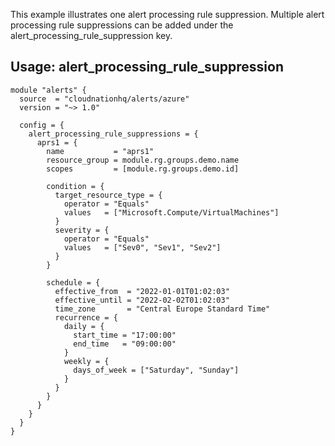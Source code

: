 This example illustrates one alert processing rule suppression. Multiple alert processing rule suppressions can be added under the alert_processing_rule_suppression key.

## Usage: alert_processing_rule_suppression

```hcl
module "alerts" {
  source  = "cloudnationhq/alerts/azure"
  version = "~> 1.0"

  config = {
    alert_processing_rule_suppressions = {
      aprs1 = {
        name           = "aprs1"
        resource_group = module.rg.groups.demo.name
        scopes         = [module.rg.groups.demo.id]

        condition = {
          target_resource_type = {
            operator = "Equals"
            values   = ["Microsoft.Compute/VirtualMachines"]
          }
          severity = {
            operator = "Equals"
            values   = ["Sev0", "Sev1", "Sev2"]
          }
        }

        schedule = {
          effective_from  = "2022-01-01T01:02:03"
          effective_until = "2022-02-02T01:02:03"
          time_zone       = "Central Europe Standard Time"
          recurrence = {
            daily = {
              start_time = "17:00:00"
              end_time   = "09:00:00"
            }
            weekly = {
              days_of_week = ["Saturday", "Sunday"]
            }
          }
        }
      }
    }
  }
}
```